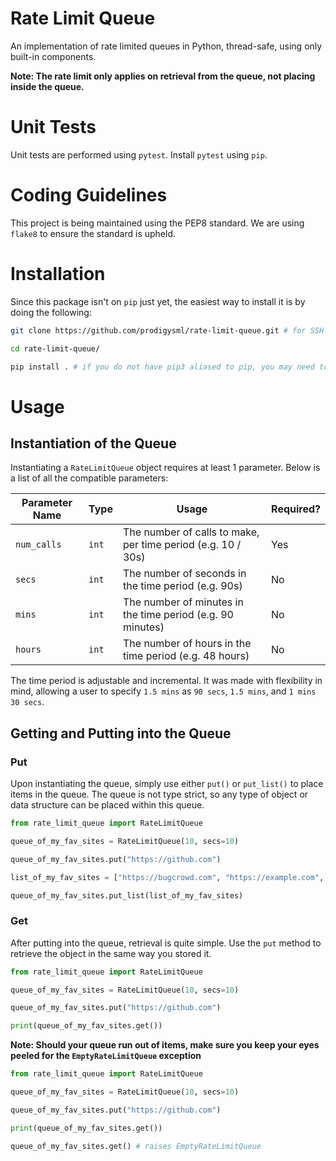 # Rate Limit Queue

An implementation of rate limited queues in Python, thread-safe, using only built-in components. 

**Note: The rate limit only applies on retrieval from the queue, not placing inside the queue.**

# Unit Tests

Unit tests are performed using `pytest`. Install `pytest` using `pip`.

# Coding Guidelines

This project is being maintained using the PEP8 standard. We are using `flake8` to ensure the standard is upheld.

# Installation

Since this package isn't on `pip` just yet, the easiest way to install it is by doing the following:
```bash
git clone https://github.com/prodigysml/rate-limit-queue.git # for SSH users: git@github.com:prodigysml/rate-limit-queue.git

cd rate-limit-queue/

pip install . # if you do not have pip3 aliased to pip, you may need to run pip3 instead of pip
```

# Usage

## Instantiation of the Queue
Instantiating a `RateLimitQueue` object requires at least 1 parameter. Below is a list of all the compatible parameters:

| Parameter Name | Type  | Usage                                                        | Required? |
|----------------|-------|--------------------------------------------------------------|-----------|
| `num_calls`    | `int` | The number of calls to make, per time period (e.g. 10 / 30s) | Yes       |
| `secs`         | `int` | The number of seconds in the time period (e.g. 90s)          | No        |
| `mins`         | `int` | The number of minutes in the time period (e.g. 90 minutes)   | No        |
| `hours`        | `int` | The number of hours in the time period (e.g. 48 hours)       | No        |

The time period is adjustable and incremental. It was made with flexibility in mind, allowing a user to specify `1.5 mins` as `90 secs`, `1.5 mins`, and `1 mins 30 secs`.

## Getting and Putting into the Queue

### Put

Upon instantiating the queue, simply use either `put()` or `put_list()` to place items in the queue. The queue is not type strict, so any type of object or data structure can be placed within this queue.

```python
from rate_limit_queue import RateLimitQueue

queue_of_my_fav_sites = RateLimitQueue(10, secs=10)

queue_of_my_fav_sites.put("https://github.com")

list_of_my_fav_sites = ["https://bugcrowd.com", "https://example.com", "https://portswigger.net"]

queue_of_my_fav_sites.put_list(list_of_my_fav_sites)
```

### Get

After putting into the queue, retrieval is quite simple. Use the `put` method to retrieve the object in the same way you stored it.

```python
from rate_limit_queue import RateLimitQueue

queue_of_my_fav_sites = RateLimitQueue(10, secs=10)

queue_of_my_fav_sites.put("https://github.com")

print(queue_of_my_fav_sites.get())
```

**Note: Should your queue run out of items, make sure you keep your eyes peeled for the `EmptyRateLimitQueue` exception**

```python
from rate_limit_queue import RateLimitQueue

queue_of_my_fav_sites = RateLimitQueue(10, secs=10)

queue_of_my_fav_sites.put("https://github.com")

print(queue_of_my_fav_sites.get())

queue_of_my_fav_sites.get() # raises EmptyRateLimitQueue
```